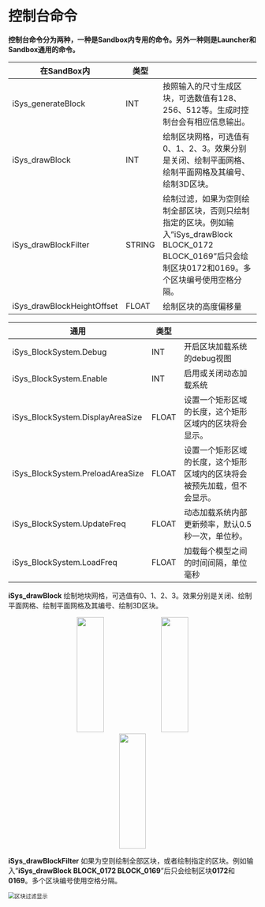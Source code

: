 # 控制台命令

**控制台命令分为两种，一种是Sandbox内专用的命令。另外一种则是Launcher和Sandbox通用的命令。**



| 在SandBox内                | 类型   |                                                              |
| -------------------------- | ------ | :----------------------------------------------------------- |
| iSys_generateBlock         | INT    | 按照输入的尺寸生成区块，可选数值有128、256、512等。生成时控制台会有相应信息输出。 |
| iSys_drawBlock             | INT    | 绘制区块网格，可选值有0、1、2、3。效果分别是关闭、绘制平面网格、绘制平面网格及其编号、绘制3D区块。 |
| iSys_drawBlockFilter       | STRING | 绘制过滤，如果为空则绘制全部区块，否则只绘制指定的区块。例如输入”iSys_drawBlock  BLOCK_0172 BLOCK_0169”后只会绘制区块0172和0169。多个区块编号使用空格分隔。 |
| iSys_drawBlockHeightOffset | FLOAT  | 绘制区块的高度偏移量                                         |



| 通用                             | 类型  |                                                              |
| -------------------------------- | ----- | ------------------------------------------------------------ |
| iSys_BlockSystem.Debug           | INT   | 开启区块加载系统的debug视图                                  |
| iSys_BlockSystem.Enable          | INT   | 启用或关闭动态加载系统                                       |
| iSys_BlockSystem.DisplayAreaSize | FLOAT | 设置一个矩形区域的长度，这个矩形区域内的区块将会显示。       |
| iSys_BlockSystem.PreloadAreaSize | FLOAT | 设置一个矩形区域的长度，这个矩形区域内的区块将会被预先加载，但不会显示。 |
| iSys_BlockSystem.UpdateFreq      | FLOAT | 动态加载系统内部更新频率，默认0.5秒一次，单位秒。            |
| iSys_BlockSystem.LoadFreq        | FLOAT | 加载每个模型之间的时间间隔，单位毫秒                         |



**iSys_drawBlock**		绘制地块网格，可选值有0、1、2、3。效果分别是关闭、绘制平面网格、绘制平面网格及其编号、绘制3D区块。  

  <center> 
    <img width=33% height=233  src="https://gitee.com/Azureusbin/pic-lib/raw/master/imags/20201117165442.png"/>  
    <img width=33% height=233  src="https://gitee.com/Azureusbin/pic-lib/raw/master/imags/20201117165945.png"/>  
    <img width=33% height=233  src="https://gitee.com/Azureusbin/pic-lib/raw/master/imags/20201117170003.png"/>  
</center>  




**iSys_drawBlockFilter**		如果为空则绘制全部区块，或者绘制指定的区块。例如输入”**iSys_drawBlock BLOCK_0172 BLOCK_0169**”后只会绘制区块**0172**和**0169**。多个区块编号使用空格分隔。  

<img src="https://gitee.com/Azureusbin/pic-lib/raw/master/imags/20201117170223.png" alt="区块过滤显示" style="zoom:80%;" />